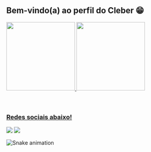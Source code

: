 ## Bem-vindo(a) ao perfil do Cleber 😁

 <div>
   <a href="https://github.com/cleberfel">
   <img height="180em" src="https://github-readme-stats.vercel.app/api?username=cleberfel&show_icons=true&theme=tokyonight&include_all_commits=true&count_private=true"/>
   <img height="180em" src="https://github-readme-stats.vercel.app/api/top-langs/?username=cleberfel&layout=compact&langs_count=6&theme=tokyonight"/>

</div>
<div style="display: inline_block"><br>
</div>
 
 <br>
 
  ### Redes sociais abaixo!
 
<div> 
   <a href="https://instagram.com/cleberfelix_" target="_blank"><img src="https://img.shields.io/badge/-Instagram-%23E4405F?style=for-the-badge&logo=instagram&logoColor=white" target="_blank"></a>
  <a href="https://www.linkedin.com/in/cleberfelix1999" target="_blank"><img src="https://img.shields.io/badge/-LinkedIn-%230077B5?style=for-the-badge&logo=linkedin&logoColor=white" target="_blank"></a> 
 
  ![Snake animation](https://github.com/cleberfel/cleberfel/blob/output/github-contribution-grid-snake.svg)

</div>
